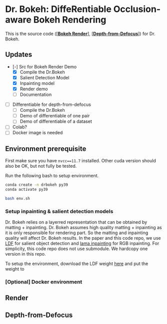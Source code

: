 # Dr. Bokeh: DiffeRentiable Occlusion-aware Bokeh Rendering

This is the source code ([[**Bokeh Render**](#Render)], [[**Depth-from-Defocus**](Depth-from-Defocus)]) for Dr. Bokeh.

## Updates
-  [-] Src for Bokeh Render Demo   
	- [x] Compile the Dr.Bokeh
	- [x] Salient Detection Model  
	- [x] Inpainting model   
	- [x] Render demo 
	- [ ] Documentation 

-  [ ] Differentiable for depth-from-defocus   
	- [ ] Compile the Dr.Bokeh
	- [ ] Demo of differentiable of one pair 
	- [ ] Demo of differentiable of a dataset

- [ ] Colab? 
- [ ] Docker image is needed

## Environment prerequisite 
First make sure you have ``nvcc==11.7`` installed. Other cuda version should also be OK, but not fully be tested.

Run the following bash to setup environment.

```bash
conda create -n drbokeh py39 
conda activate py39

bash env.sh
```

### Setup inpainting & salient detection models
Dr. Bokeh relies on a layerred representation that can be obtained by matting + inpainting. 
Dr. Bokeh assumes high quality matting + inpainting as it is only responsible for rendering part.
So the matting and inpainting quality will affect Dr. Bokeh results.
In the paper and this code repo, we use [LDF](https://github.com/weijun88/LDF) for salient object detection and [lama inpainting](https://github.com/advimman/lama) for RGB inpainting.
For simplicity, this code repo does not use submodule. 
We hardcopy one version in this repo.

To setup the environment, download the LDF weight [here]() and put the weight to 

### [Optional] Docker environment


## Render



## Depth-from-Defocus

